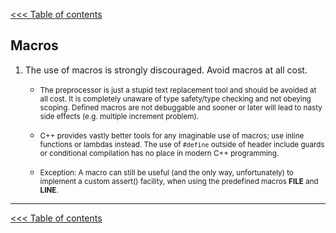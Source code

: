[<<< Table of contents](../README.md)

## Macros

1. The use of macros is strongly discouraged. Avoid macros at all cost.

    - <small>The preprocessor is just a stupid text replacement tool and should be avoided at all cost. It is completely unaware of type safety/type checking and not obeying scoping. Defined macros are not debuggable and sooner or later will lead to nasty side effects (e.g. multiple increment problem).</small>

    - <small>C\+\+ provides vastly better tools for any imaginable use of macros; use inline functions or lambdas instead. The use of `#define` outside of header include guards or conditional compilation has no place in modern C\+\+ programming.</small>

    - <small>Exception: A macro can still be useful (and the only way, unfortunately) to implement a custom assert() facility, when using the predefined macros __FILE__ and __LINE__.</small>

---

[<<< Table of contents](../README.md)